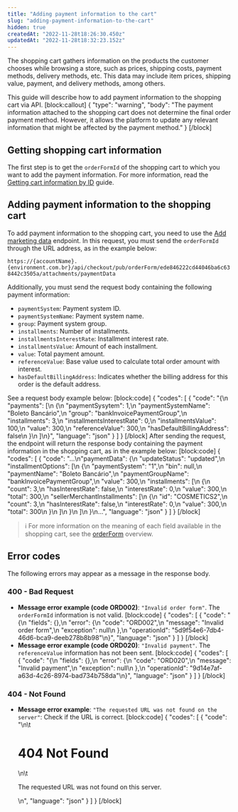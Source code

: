 ```yaml
---
title: "Adding payment information to the cart"
slug: "adding-payment-information-to-the-cart"
hidden: true
createdAt: "2022-11-28t18:26:30.450z"
updatedAt: "2022-11-28t18:32:23.152z"
---
```


The shopping cart gathers information on the products the customer chooses while browsing a store, such as prices, shipping costs, payment methods, delivery methods, etc. This data may include item prices, shipping value, payment, and delivery methods, among others.

This guide will describe how to add payment information to the shopping cart via API. [block:callout]
{
  "type": "warning",
  "body": "The payment information attached to the shopping cart does not determine the final order payment method. However, it allows the platform to update any relevant information that might be affected by the payment method."
}
[/block]

## Getting shopping cart information

The first step is to get the `orderFormId` of the shopping cart to which you want to add the payment information. For more information, read the [Getting cart information by ID](https://developers.vtex.com/vtex-rest-api/docs/get-cart-information-by-id) guide.

## Adding payment information to the shopping cart

To add payment information to the shopping cart, you need to use the [Add marketing data](https://developers.vtex.com/vtex-rest-api/reference/addpaymentdata) endpoint. In this request, you must send the `orderFormId` through the URL address, as in the example below:

`https://{accountName}.{environment.com.br}/api/checkout/pub/orderForm/ede846222cd44046ba6c638442c3505a/attachments/paymentData`

Additionally, you must send the request body containing the following payment information:

- `paymentSystem`: Payment system ID.
- `paymentSystemName`: Payment system name.
- `group`: Payment system group.
- `installments`: Number of installments.
- `installmentsInterestRate`: Installment interest rate.
- `installmentsValue`: Amount of each installment.
- `value`: Total payment amount.
- `referenceValue`: Base value used to calculate total order amount with interest.
- `hasDefaultBillingAddress`: Indicates whether the billing address for this order is the default address.

See a request body example below: [block:code]
{ "codes": [
    { "code": "{\n     \"payments\": [\n          {\n               \"paymentSysytem\": 1,\n               \"paymentSystemName\": \"Boleto Bancário\",\n               \"group\": \"bankInvoicePaymentGroup\",\n               \"installments\": 3,\n               \"installmentsInterestRate\": 0,\n               \"installmentsValue\": 100,\n               \"value\": 300,\n               \"referenceValue\": 300,\n               \"hasDefaultBillingAddress\": false\n          }\n     ]\n}", "language": "json" } ] } [/block] After sending the request, the endpoint will return the response body containing the payment information in the shopping cart, as in the example below: [block:code]
{ "codes": [
    { "code": "...\n\"paymentData\": {\n        \"updateStatus\": \"updated\",\n        \"installmentOptions\": [\n            {\n                \"paymentSystem\": \"1\",\n                \"bin\": null,\n                \"paymentName\":  \"Boleto Bancário\",\n                \"paymentGroupName\": \"bankInvoicePaymentGroup\",\n                \"value\": 300,\n                \"installments\": [\n                    {\n                        \"count\": 3,\n                        \"hasInterestRate\": false,\n                        \"interestRate\": 0,\n                        \"value\": 300,\n                        \"total\": 300,\n                        \"sellerMerchantInstallments\": [\n                            {\n                                \"id\": \"COSMETICS2\",\n                                \"count\": 3,\n                                \"hasInterestRate\": false,\n                                \"interestRate\": 0,\n                                \"value\": 300,\n                                \"total\": 300\n                            }\n                        ]\n                    }\n                ]\n            }\n...", "language": "json" } ] } [/block]

> ℹ️️ For more information on the meaning of each field available in the shopping cart, see the [orderForm](https://developers.vtex.com/docs/guides/orderform-fields) overview.

## Error codes

The following errors may appear as a message in the response body.

### 400 - Bad Request

- **Message error example (code ORD002)**: `"Invalid order form"`. The `orderFormId` information is not valid. [block:code]
{ "codes": [
  { "code": "{\n    \"fields\": {},\n    \"error\": {\n        \"code\": \"ORD002\",\n        \"message\": \"Invalid order form\",\n        \"exception\": null\n    },\n    \"operationId\": \"5d9f54e6-7db4-46d6-bca9-deeb278b8b98\"\n}", "language": "json" } ] } [/block]
- **Message error example (code ORD020)**: `"Invalid payment"`. The `referenceValue` information has not been sent. [block:code]
{ "codes": [
  { "code": "{\n    \"fields\": {},\n    \"error\": {\n        \"code\": \"ORD020\",\n        \"message\": \"Invalid payment\",\n        \"exception\": null\n    },\n    \"operationId\": \"9d14e7af-a63d-4c26-8974-bad734b758da\"\n}", "language": "json" } ] } [/block]

### 404 - Not Found

- **Message error example**: `"The requested URL was not found on the server"`: Check if the URL is correct. [block:code]
{
"codes": [
  {
    "code": "<body>\n\t<h1>404 Not Found</h1>\n\t<p>The requested URL was not found on this server.</p>\n</body>",
    "language": "json"
  }
] } [/block]